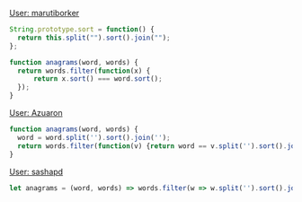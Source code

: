 [User: marutiborker](https://www.codewars.com/users/marutiborker)
```js
String.prototype.sort = function() {
  return this.split("").sort().join("");
};

function anagrams(word, words) {
  return words.filter(function(x) {
      return x.sort() === word.sort();
  });
}
```
[User: Azuaron](https://www.codewars.com/users/Azuaron)
```js
function anagrams(word, words) {
  word = word.split('').sort().join('');
  return words.filter(function(v) {return word == v.split('').sort().join('');});
}
```
[User: sashapd](https://www.codewars.com/users/sashapd)
```js
let anagrams = (word, words) => words.filter(w => w.split('').sort().join('') === word.split('').sort().join(''));
```
